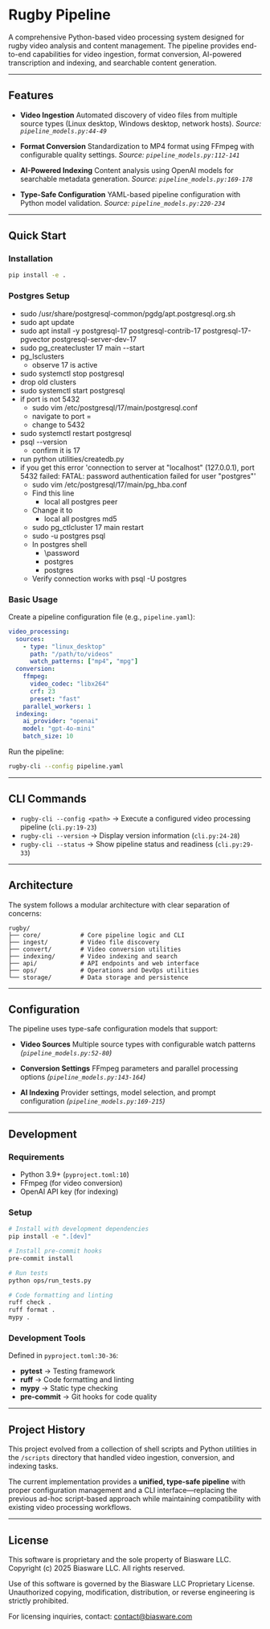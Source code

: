 # Rugby Pipeline

A comprehensive Python-based video processing system designed for rugby video analysis and content management.
The pipeline provides end-to-end capabilities for video ingestion, format conversion, AI-powered transcription and indexing, and searchable content generation.

---

## Features

- **Video Ingestion**
  Automated discovery of video files from multiple source types (Linux desktop, Windows desktop, network hosts).
  _Source: `pipeline_models.py:44-49`_

- **Format Conversion**
  Standardization to MP4 format using FFmpeg with configurable quality settings.
  _Source: `pipeline_models.py:112-141`_

- **AI-Powered Indexing**
  Content analysis using OpenAI models for searchable metadata generation.
  _Source: `pipeline_models.py:169-178`_

- **Type-Safe Configuration**
  YAML-based pipeline configuration with Python model validation.
  _Source: `pipeline_models.py:220-234`_

---

## Quick Start

### Installation
```bash
pip install -e .
```

### Postgres Setup

- sudo /usr/share/postgresql-common/pgdg/apt.postgresql.org.sh
- sudo apt update
- sudo apt install -y postgresql-17 postgresql-contrib-17 postgresql-17-pgvector postgresql-server-dev-17
- sudo pg_createcluster 17 main --start
- pg_lsclusters
  - observe 17 is active
- sudo systemctl stop postgresql
- drop old clusters
- sudo systemctl start postgresql
- if port is not 5432
  - sudo vim /etc/postgresql/17/main/postgresql.conf
  - navigate to port =
  - change to 5432
- sudo systemctl restart postgresql
- psql --version
  - confirm it is 17
- run python utilities/createdb.py
- if you get this error 'connection to server at "localhost" (127.0.0.1), port 5432 failed: FATAL:  password authentication failed for user "postgres"'
  - sudo vim /etc/postgresql/17/main/pg_hba.conf
  - Find this line
    - local   all             postgres                                peer
  - Change it to
    - local   all             postgres                                md5
  - sudo pg_ctlcluster 17 main restart
  - sudo -u postgres psql
  - In postgres shell
    - \password
    - postgres
    - postgres
  - Verify connection works with psql -U postgres




### Basic Usage
Create a pipeline configuration file (e.g., `pipeline.yaml`):

```yaml
video_processing:
  sources:
    - type: "linux_desktop"
      path: "/path/to/videos"
      watch_patterns: ["mp4", "mpg"]
  conversion:
    ffmpeg:
      video_codec: "libx264"
      crf: 23
      preset: "fast"
    parallel_workers: 1
  indexing:
    ai_provider: "openai"
    model: "gpt-4o-mini"
    batch_size: 10
```

Run the pipeline:

```bash
rugby-cli --config pipeline.yaml
```

---

## CLI Commands

- `rugby-cli --config <path>` → Execute a configured video processing pipeline (`cli.py:19-23`)
- `rugby-cli --version` → Display version information (`cli.py:24-28`)
- `rugby-cli --status` → Show pipeline status and readiness (`cli.py:29-33`)

---

## Architecture

The system follows a modular architecture with clear separation of concerns:

```
rugby/
├── core/           # Core pipeline logic and CLI
├── ingest/         # Video file discovery
├── convert/        # Video conversion utilities
├── indexing/       # Video indexing and search
├── api/            # API endpoints and web interface
├── ops/            # Operations and DevOps utilities
└── storage/        # Data storage and persistence
```

---

## Configuration

The pipeline uses type-safe configuration models that support:

- **Video Sources**
  Multiple source types with configurable watch patterns
  _(`pipeline_models.py:52-80`)_

- **Conversion Settings**
  FFmpeg parameters and parallel processing options
  _(`pipeline_models.py:143-164`)_

- **AI Indexing**
  Provider settings, model selection, and prompt configuration
  _(`pipeline_models.py:169-215`)_

---

## Development

### Requirements
- Python 3.9+ (`pyproject.toml:10`)
- FFmpeg (for video conversion)
- OpenAI API key (for indexing)

### Setup
```bash
# Install with development dependencies
pip install -e ".[dev]"

# Install pre-commit hooks
pre-commit install

# Run tests
python ops/run_tests.py

# Code formatting and linting
ruff check .
ruff format .
mypy .
```

### Development Tools
Defined in `pyproject.toml:30-36`:

- **pytest** → Testing framework
- **ruff** → Code formatting and linting
- **mypy** → Static type checking
- **pre-commit** → Git hooks for code quality

---

## Project History

This project evolved from a collection of shell scripts and Python utilities in the `/scripts` directory that handled video ingestion, conversion, and indexing tasks.

The current implementation provides a **unified, type-safe pipeline** with proper configuration management and a CLI interface—replacing the previous ad-hoc script-based approach while maintaining compatibility with existing video processing workflows.

---

## License
This software is proprietary and the sole property of Biasware LLC.
Copyright (c) 2025 Biasware LLC. All rights reserved.

Use of this software is governed by the Biasware LLC Proprietary License.
Unauthorized copying, modification, distribution, or reverse engineering is strictly prohibited.

For licensing inquiries, contact: contact@biasware.com
